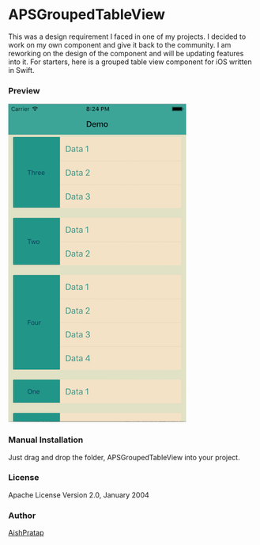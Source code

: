# APSGroupedTableView

This was a design requirement I faced in one of my projects. I decided to work on my own component and give it back to the community. I am reworking on the design of the component and will be updating features into it. For starters, here is a grouped table view component for iOS written in Swift.

### Preview

![ScreenShot](https://github.com/AishPratap/APSGroupedTableView/blob/master/Screenshots/ScreenShot.png)

### Manual Installation

Just drag and drop the folder, APSGroupedTableView into your project.

### License
Apache License
Version 2.0, January 2004

### Author

[AishPratap](https://github.com/AishPratap)
